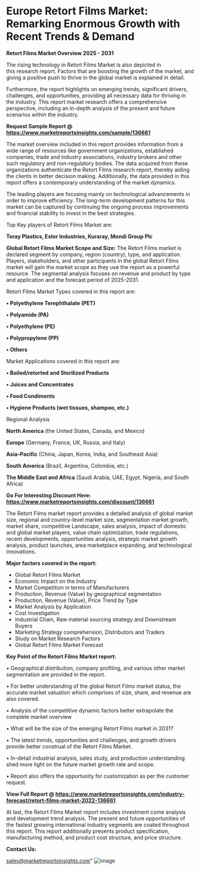 # Europe Retort Films Market: Remarking Enormous Growth with Recent Trends & Demand

<Strong> Retort Films Market Overview 2025 - 2031</strong>

The rising technology in Retort Films Market is also depicted in this research report. Factors that are boosting the growth of the market, and giving a positive push to thrive in the global market is explained in detail.

Furthermore, the report highlights on emerging trends, significant drivers, challenges, and opportunities, providing all necessary data for thriving in the industry. This report market research offers a comprehensive perspective, including an in-depth analysis of the present and future scenarios within the industry.

<strong>Request Sample Report @ <a href=https://www.marketreportsinsights.com/sample/136661>https://www.marketreportsinsights.com/sample/136661</a></strong>

The market overview included in this report provides information from a wide range of resources like government organizations, established companies, trade and industry associations, industry brokers and other such regulatory and non-regulatory bodies. The data acquired from these organizations authenticate the Retort Films research report, thereby aiding the clients in better decision making. Additionally, the data provided in this report offers a contemporary understanding of the market dynamics.

The leading players are focusing mainly on technological advancements in order to improve efficiency. The long-term development patterns for this market can be captured by continuing the ongoing process improvements and financial stability to invest in the best strategies.

Top Key players of Retort Films Market are:

<strong>Toray Plastics, Ester Industries, Kuraray, Mondi Group Plc</strong>

<strong><b>Global Retort Films Market Scope and Size:</b></strong>
The Retort Films market is declared segment by company, region (country), type, and application. Players, stakeholders, and other participants in the global Retort Films market will gain the market scope as they use the report as a powerful resource. The segmental analysis focuses on revenue and product by type and application and the forecast period of 2025-2031.

Retort Films Market Types covered in this report are:

<strong>• Polyethylene Terephthalate (PET)

• Polyamide (PA)

• Polyethylene (PE)

• Polypropylene (PP)

• Others</strong>

Market Applications covered in this report are:

<strong>• Boiled/retorted and Sterilized Products

• Juices and Concentrates

• Food Condiments

• Hygiene Products (wet tissues, shampoo, etc.)</strong> 

Regional Analysis

<strong>North America</strong> (the United States, Canada, and Mexico)

<strong>Europe</strong> (Germany, France, UK, Russia, and Italy)

<strong>Asia-Pacific</strong> (China, Japan, Korea, India, and Southeast Asia)

<strong>South America</strong> (Brazil, Argentina, Colombia, etc.)

<strong>The Middle East and Africa</strong> (Saudi Arabia, UAE, Egypt, Nigeria, and South Africa)

<strong>Go For Interesting Discount Here: <a href=https://www.marketreportsinsights.com/discount/136661>https://www.marketreportsinsights.com/discount/136661</a></strong>

The Retort Films market report provides a detailed analysis of global market size, regional and country-level market size, segmentation market growth, market share, competitive Landscape, sales analysis, impact of domestic and global market players, value chain optimization, trade regulations, recent developments, opportunities analysis, strategic market growth analysis, product launches, area marketplace expanding, and technological innovations.

<strong><b>Major factors covered in the report:</b></strong>
<ul>
  <li>Global Retort Films Market </li>
  <li>Economic Impact on the Industry</li>
  <li>Market Competition in terms of Manufacturers</li>
  <li>Production, Revenue (Value) by geographical segmentation</li>
  <li>Production, Revenue (Value), Price Trend by Type</li>
  <li>Market Analysis by Application</li>
  <li>Cost Investigation</li>
  <li>Industrial Chain, Raw material sourcing strategy and Downstream Buyers</li>
  <li>Marketing Strategy comprehension, Distributors and Traders</li>
  <li>Study on Market Research Factors</li>
  <li>Global Retort Films Market Forecast</li>
</ul>

<strong><b>Key Point of the Retort Films Market report:</b></strong>

• Geographical distribution, company profiling, and various other market segmentation are provided in the report.

• For better understanding of the global Retort Films market status, the accurate market valuation which comprises of size, share, and revenue are also covered.

• Analysis of the competitive dynamic factors better extrapolate the complete market overview

• What will be the size of the emerging Retort Films market in 2031?

• The latest trends, opportunities and challenges, and growth drivers provide better construal of the Retort Films Market.

• In-detail industrial analysis, sales study, and production understanding shed more light on the future market growth rate and scope.

• Report also offers the opportunity for customization as per the customer request.

<strong><b>View Full Report @ <a href=https://www.marketreportsinsights.com/industry-forecast/retort-films-market-2022-136661>https://www.marketreportsinsights.com/industry-forecast/retort-films-market-2022-136661</a></b></strong>


At last, the Retort Films Market report includes investment come analysis and development trend analysis. The present and future opportunities of the fastest growing international industry segments are coated throughout this report. This report additionally presents product specification, manufacturing method, and product cost structure, and price structure.

<strong>Contact Us:</strong>

sales@marketreportsinsights.com"
![image](https://github.com/user-attachments/assets/b8ac2bb1-b8e8-4489-8037-767931872fa5)
